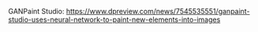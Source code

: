GANPaint Studio: https://www.dpreview.com/news/7545535551/ganpaint-studio-uses-neural-network-to-paint-new-elements-into-images